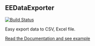 EEDataExporter
-------------
[![Build Status](https://api.travis-ci.org/Antek88/DataExporter.png)](http://travis-ci.org/Antek88/DataExporter)

Easy export data to CSV, Excel file.


[Read the Documentation and see example](https://github.com/EE/DataExporter/blob/master/Resources/doc/index.md)